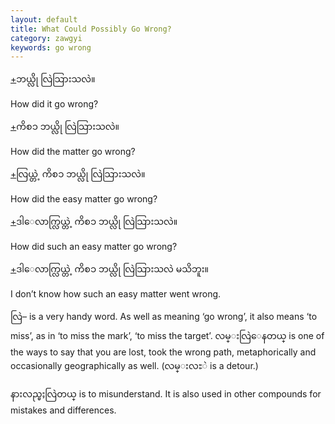 ```yaml
---
layout: default
title: What Could Possibly Go Wrong?
category: zawgyi
keywords: go wrong
---
```


<p class="hide-trigger"><a href='#'>+</a><span class='zawgyi'>ဘယ္လို လြဲသြားသလဲ။</span>  </p>
<p class='hide-this'>How did it go wrong?</p>

<p class="hide-trigger"><a href='#'>+</a><span class='zawgyi'>ကိစၥ ဘယ္လို လြဲသြားသလဲ။</span></p>
<p class='hide-this'>How did the matter go wrong?</p>

<p class="hide-trigger"><a href='#'>+</a><span class='zawgyi'>လြယ္တဲ့ ကိစၥ ဘယ္လို လြဲသြားသလဲ။</span></p>
<p class='hide-this'>How did the easy matter go wrong?</p>

<p class="hide-trigger"><a href='#'>+</a><span class='zawgyi'>ဒါေလာက္လြယ္တဲ့ ကိစၥ ဘယ္လို လြဲသြားသလဲ။</span></p>
<p class='hide-this'>How did such an easy matter go wrong?</p>

<p class="hide-trigger"><a href='#'>+</a><span class='zawgyi'>ဒါေလာက္လြယ္တဲ့ ကိစၥ ဘယ္လို လြဲသြားသလဲ မသိဘူး။</span></p>
<p class='hide-this'>I don’t know how such an easy matter went wrong.</p>

<p><span class='zawgyi'>လြဲ</span>– is a very handy word. As well as meaning ‘go wrong’, it also means ‘to miss’, as in ‘to miss the mark’, ‘to miss the target’. <span class='zawgyi'>လမ္းလြဲေနတယ္</span> is one of the ways to say that you are lost, took the wrong path, metaphorically and occasionally geographically as well. (<span class='zawgyi'>လမ္းလႊဲ</span> is a detour.)</p>
<p><span class='zawgyi'>နားလည္မႈလြဲတယ္</span> is to misunderstand. It is also used in other compounds for mistakes and differences.</p>
